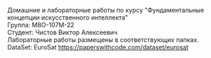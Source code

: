 Домашние и лабораторные работы по курсу "Фундаментальные концепции искусственного интеллекта" <br>
Группа: М8О-107М-22 <br>
Студент: Чистов Виктор Алексеевич <br>
Лабораторные работы размещены в соответствующих папках. <br>
DataSet: EuroSat https://paperswithcode.com/dataset/eurosat
